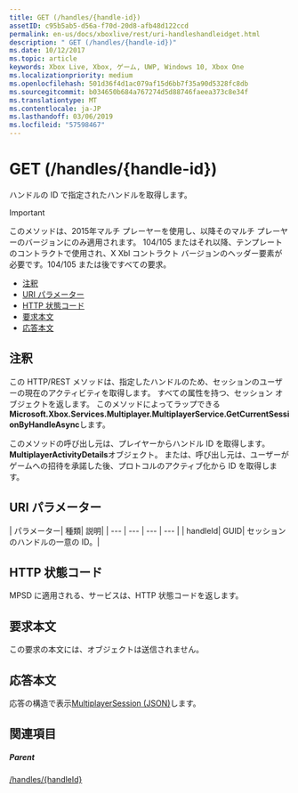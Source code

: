 ```yaml
---
title: GET (/handles/{handle-id})
assetID: c95b5ab5-d56a-f70d-20d8-afb48d122ccd
permalink: en-us/docs/xboxlive/rest/uri-handleshandleidget.html
description: " GET (/handles/{handle-id})"
ms.date: 10/12/2017
ms.topic: article
keywords: Xbox Live, Xbox, ゲーム, UWP, Windows 10, Xbox One
ms.localizationpriority: medium
ms.openlocfilehash: 501d36f4d1ac079af15d6bb7f35a90d5328fc8db
ms.sourcegitcommit: b034650b684a767274d5d88746faeea373c8e34f
ms.translationtype: MT
ms.contentlocale: ja-JP
ms.lasthandoff: 03/06/2019
ms.locfileid: "57598467"
---
```

# <a name="get-handleshandle-id"></a>GET (/handles/{handle-id})
ハンドルの ID で指定されたハンドルを取得します。

> [!IMPORTANT]
> このメソッドは、2015年マルチ プレーヤーを使用し、以降そのマルチ プレーヤーのバージョンにのみ適用されます。 104/105 またはそれ以降、テンプレートのコントラクトで使用され、X Xbl コントラクト バージョンのヘッダー要素が必要です。104/105 または後ですべての要求。

  * [注釈](#ID4ET)
  * [URI パラメーター](#ID4EDB)
  * [HTTP 状態コード](#ID4EOB)
  * [要求本文](#ID4EUB)
  * [応答本文](#ID4E5B)

<a id="ID4ET"></a>


## <a name="remarks"></a>注釈

この HTTP/REST メソッドは、指定したハンドルのため、セッションのユーザーの現在のアクティビティを取得します。 すべての属性を持つ、セッション オブジェクトを返します。 このメソッドによってラップできる**Microsoft.Xbox.Services.Multiplayer.MultiplayerService.GetCurrentSessionByHandleAsync**します。

このメソッドの呼び出し元は、プレイヤーからハンドル ID を取得します。 **MultiplayerActivityDetails**オブジェクト。 または、呼び出し元は、ユーザーがゲームへの招待を承諾した後、プロトコルのアクティブ化から ID を取得します。

<a id="ID4EDB"></a>


## <a name="uri-parameters"></a>URI パラメーター

| パラメーター| 種類| 説明|
| --- | --- | --- | --- |
| handleId| GUID| セッションのハンドルの一意の ID。|

<a id="ID4EOB"></a>


## <a name="http-status-codes"></a>HTTP 状態コード
MPSD に適用される、サービスは、HTTP 状態コードを返します。  
<a id="ID4EUB"></a>


## <a name="request-body"></a>要求本文

この要求の本文には、オブジェクトは送信されません。

<a id="ID4E5B"></a>


## <a name="response-body"></a>応答本文
応答の構造で表示[MultiplayerSession (JSON)](../../json/json-multiplayersession.md)します。  
<a id="ID4EKC"></a>


## <a name="see-also"></a>関連項目

<a id="ID4EMC"></a>


##### <a name="parent"></a>Parent

[/handles/{handleId}](uri-handleshandleid.md)
